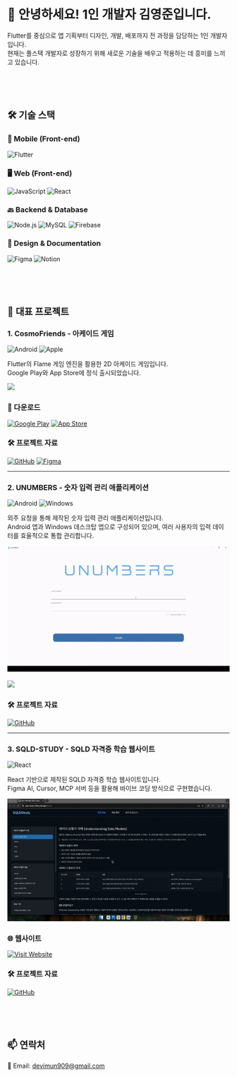 <!-- @format -->

# 👋 안녕하세요! 1인 개발자 김영준입니다.

Flutter를 중심으로 앱 기획부터 디자인, 개발, 배포까지 전 과정을 담당하는 1인 개발자입니다.  
현재는 풀스택 개발자로 성장하기 위해 새로운 기술을 배우고 적용하는 데 흥미를 느끼고 있습니다.

<br><br><br>

## 🛠️ 기술 스택

### 📱 Mobile (Front-end)

![Flutter](https://img.shields.io/badge/Flutter-02569B?style=for-the-badge&logo=flutter&logoColor=white)

### 🖥 Web (Front-end)

![JavaScript](https://img.shields.io/badge/JavaScript-F7DF1E?style=for-the-badge&logo=javascript&logoColor=black)
![React](https://img.shields.io/badge/React-61DAFB?style=for-the-badge&logo=react&logoColor=black)

### 🔙 Backend & Database

![Node.js](https://img.shields.io/badge/Node.js-339933?style=for-the-badge&logo=nodedotjs&logoColor=white)
![MySQL](https://img.shields.io/badge/MySQL-4479A1?style=for-the-badge&logo=mysql&logoColor=white)
![Firebase](https://img.shields.io/badge/Firebase-FFCA28?style=for-the-badge&logo=firebase&logoColor=black)

### 🎨 Design & Documentation

![Figma](https://img.shields.io/badge/Figma-F24E1E?style=for-the-badge&logo=figma&logoColor=white)
![Notion](https://img.shields.io/badge/Notion-000000?style=for-the-badge&logo=notion&logoColor=white)

<br><br><br>

## 📱 대표 프로젝트

### 1. CosmoFriends - 아케이드 게임

![Android](https://img.shields.io/badge/Android-3DDC84?logo=android&logoColor=white&style=for-the-badge)
![Apple](https://img.shields.io/badge/Apple-%23222222?logo=apple&logoColor=white&style=for-the-badge)

Flutter의 Flame 게임 엔진을 활용한 2D 아케이드 게임입니다.  
Google Play와 App Store에 정식 출시되었습니다.

<p>
  <img src="./assets/cosmo-friends.gif" width="240"/>
</p>

### 🔗 다운로드

[![Google Play](https://img.shields.io/badge/Download-Google_Play-black?style=for-the-badge&logo=google-play)](https://play.google.com/store/apps/details?id=com.goodday.cosmo_friends)
[![App Store](https://img.shields.io/badge/Download-App_Store-0D96F6?style=for-the-badge&logo=app-store&logoColor=white)](https://apps.apple.com/us/app/cosmo-friends/id6746978572)

### 🛠 프로젝트 자료

[![GitHub](https://img.shields.io/badge/GITHUB-181717?style=for-the-badge&logo=github&logoColor=white)](https://github.com/devimun/portfolio/tree/main/cosmo_friends)
[![Figma](https://img.shields.io/badge/FIGMA-F24E1E?style=for-the-badge&logo=figma&logoColor=white)](https://www.figma.com/design/ulzCZLUCAkTfY7gBnzLJzJ/Cosmo-Freinds?node-id=46-2&t=Cz0FfW4t4v8H20tu-1)

---

### 2. UNUMBERS - 숫자 입력 관리 애플리케이션

![Android](https://img.shields.io/badge/Android-3DDC84?logo=android&logoColor=white&style=for-the-badge)
![Windows](https://img.shields.io/badge/Windows-0078D6?logo=windows&logoColor=white&style=for-the-badge)

외주 요청을 통해 제작된 숫자 입력 관리 애플리케이션입니다.  
Android 앱과 Windows 데스크탑 앱으로 구성되어 있으며, 여러 사용자의 입력 데이터를 효율적으로 통합 관리합니다.

<p>
  <img src="./assets/unumbers-desktop.gif" width="600"/>
  <br><br>
  <img src="./assets/unumbers-mobile.gif" width="240"/>
</p>

### 🛠 프로젝트 자료

[![GitHub](https://img.shields.io/badge/GitHub-181717?style=for-the-badge&logo=github&logoColor=white)](https://github.com/devimun/portfolio/tree/main/unumbers)

---

### 3. SQLD-STUDY - SQLD 자격증 학습 웹사이트

![React](https://img.shields.io/badge/React-61DAFB?style=for-the-badge&logo=react&logoColor=black)

React 기반으로 제작된 SQLD 자격증 학습 웹사이트입니다.  
Figma AI, Cursor, MCP 서버 등을 활용해 바이브 코딩 방식으로 구현했습니다.

<p>
  <img src="./assets/sqld-study.gif" width="600"/>
</p>

### 🌐 웹사이트

[![Visit Website](https://img.shields.io/badge/Visit-sqld--study.web.app-blue?style=for-the-badge&logo=google-chrome&logoColor=white)](https://sqld-study-3f30a.web.app/#/study)

### 🛠 프로젝트 자료

[![GitHub](https://img.shields.io/badge/GitHub-181717?style=for-the-badge&logo=github&logoColor=white)](https://github.com/devimun/portfolio/tree/main/sqld_study)

<br><br><br>

## 📫 연락처

📧 Email: devimun909@gmail.com
